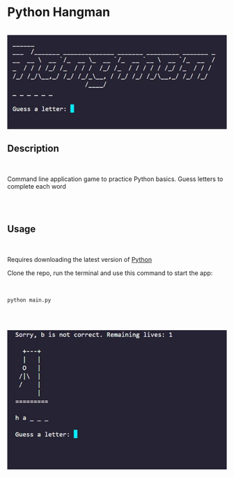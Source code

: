 # Python Hangman

<br>

<img src="/assets/hangmanlogo.jpg" alt="logo" title="Hangman Title">

<br>

## Description

<br>

Command line application game to practice Python basics. Guess letters to complete each word

<br><br>

## Usage

<br>

Requires downloading the latest version of [Python](https://www.python.org/downloads/)

Clone the repo, run the terminal and use this command to start the app:

<br>

```
python main.py
```

<br><br>

<img src="/assets/game.jpg" alt="gameplay" title="Hangman Game">
